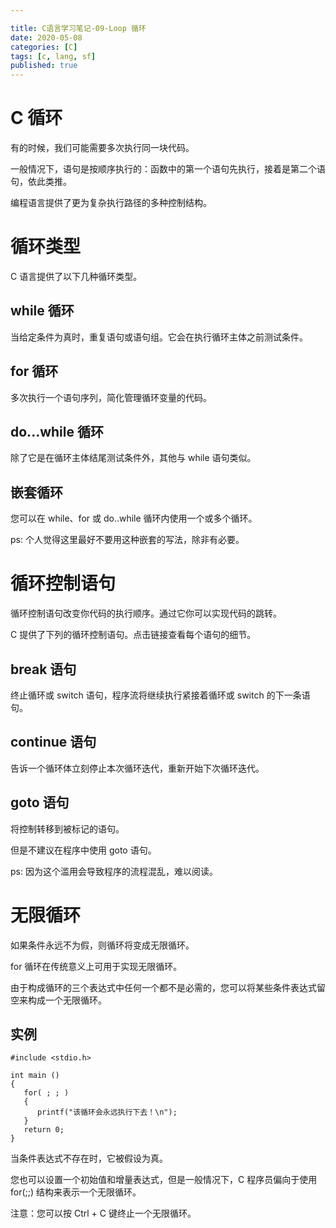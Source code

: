 ```yaml
---

title: C语言学习笔记-09-Loop 循环
date: 2020-05-08
categories: [C]
tags: [c, lang, sf]
published: true
---
```


# C 循环

有的时候，我们可能需要多次执行同一块代码。

一般情况下，语句是按顺序执行的：函数中的第一个语句先执行，接着是第二个语句，依此类推。

编程语言提供了更为复杂执行路径的多种控制结构。

# 循环类型

C 语言提供了以下几种循环类型。

## while 循环	

当给定条件为真时，重复语句或语句组。它会在执行循环主体之前测试条件。

## for 循环	

多次执行一个语句序列，简化管理循环变量的代码。

## do...while 循环	

除了它是在循环主体结尾测试条件外，其他与 while 语句类似。

## 嵌套循环	

您可以在 while、for 或 do..while 循环内使用一个或多个循环。

ps: 个人觉得这里最好不要用这种嵌套的写法，除非有必要。

# 循环控制语句

循环控制语句改变你代码的执行顺序。通过它你可以实现代码的跳转。

C 提供了下列的循环控制语句。点击链接查看每个语句的细节。

## break 语句	

终止循环或 switch 语句，程序流将继续执行紧接着循环或 switch 的下一条语句。

## continue 语句	

告诉一个循环体立刻停止本次循环迭代，重新开始下次循环迭代。

## goto 语句	

将控制转移到被标记的语句。

但是不建议在程序中使用 goto 语句。

ps: 因为这个滥用会导致程序的流程混乱，难以阅读。

# 无限循环

如果条件永远不为假，则循环将变成无限循环。

for 循环在传统意义上可用于实现无限循环。

由于构成循环的三个表达式中任何一个都不是必需的，您可以将某些条件表达式留空来构成一个无限循环。

## 实例

```
#include <stdio.h>
 
int main ()
{
   for( ; ; )
   {
      printf("该循环会永远执行下去！\n");
   }
   return 0;
}
```

当条件表达式不存在时，它被假设为真。

您也可以设置一个初始值和增量表达式，但是一般情况下，C 程序员偏向于使用 for(;;) 结构来表示一个无限循环。

注意：您可以按 Ctrl + C 键终止一个无限循环。

